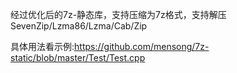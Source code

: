 经过优化后的7z-静态库，支持压缩为7z格式，支持解压SevenZip/Lzma86/Lzma/Cab/Zip

具体用法看示例:https://github.com/mensong/7z-static/blob/master/Test/Test.cpp

